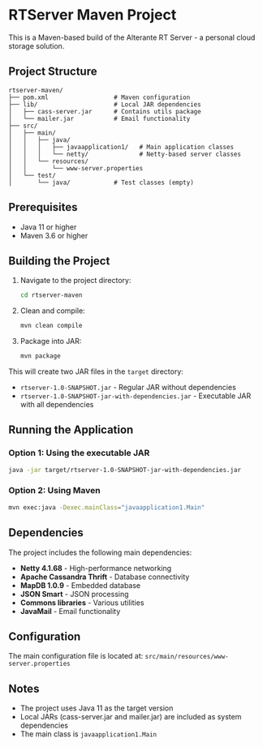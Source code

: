 # RTServer Maven Project

This is a Maven-based build of the Alterante RT Server - a personal cloud storage solution.

## Project Structure

```
rtserver-maven/
├── pom.xml                  # Maven configuration
├── lib/                     # Local JAR dependencies
│   ├── cass-server.jar      # Contains utils package
│   └── mailer.jar           # Email functionality
├── src/
│   ├── main/
│   │   ├── java/
│   │   │   ├── javaapplication1/   # Main application classes
│   │   │   └── netty/              # Netty-based server classes
│   │   └── resources/
│   │       └── www-server.properties
│   └── test/
│       └── java/            # Test classes (empty)
```

## Prerequisites

- Java 11 or higher
- Maven 3.6 or higher

## Building the Project

1. Navigate to the project directory:
   ```bash
   cd rtserver-maven
   ```

2. Clean and compile:
   ```bash
   mvn clean compile
   ```

3. Package into JAR:
   ```bash
   mvn package
   ```

This will create two JAR files in the `target` directory:
- `rtserver-1.0-SNAPSHOT.jar` - Regular JAR without dependencies
- `rtserver-1.0-SNAPSHOT-jar-with-dependencies.jar` - Executable JAR with all dependencies

## Running the Application

### Option 1: Using the executable JAR
```bash
java -jar target/rtserver-1.0-SNAPSHOT-jar-with-dependencies.jar
```

### Option 2: Using Maven
```bash
mvn exec:java -Dexec.mainClass="javaapplication1.Main"
```

## Dependencies

The project includes the following main dependencies:
- **Netty 4.1.68** - High-performance networking
- **Apache Cassandra Thrift** - Database connectivity
- **MapDB 1.0.9** - Embedded database
- **JSON Smart** - JSON processing
- **Commons libraries** - Various utilities
- **JavaMail** - Email functionality

## Configuration

The main configuration file is located at:
`src/main/resources/www-server.properties`

## Notes

- The project uses Java 11 as the target version
- Local JARs (cass-server.jar and mailer.jar) are included as system dependencies
- The main class is `javaapplication1.Main`
